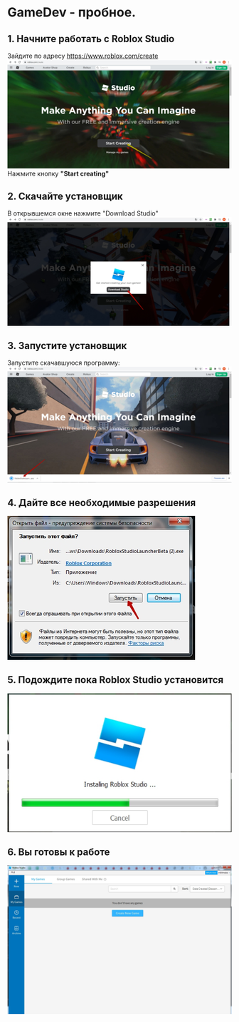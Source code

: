 # GameDev - пробное.
## 1. Начните работать с Roblox Studio
Зайдите по адресу <a href = "https://www.roblox.com/create" target = "_blank">https://www.roblox.com/create</a>  
<a href = "https://www.roblox.com/create" target = "_blank"><img src = './img/2.jpg'></a>  
Нажмите кнопку **"Start creating"**

## 2. Скачайте установщик
В открывшемся окне нажмите "Download Studio"  
<img src = './img/4.jpg'>

## 3. Запустите установщик
Запустите скачавшуюся программу:   
<img src = './img/5.jpg'>

## 4. Дайте все необходимые разрешения
<img src = './img/6.jpg'>

## 5. Подождите пока Roblox Studio установится
<img src = './img/7.jpg'>

## 6. Вы готовы к работе
<img src = './img/8.jpg'>
